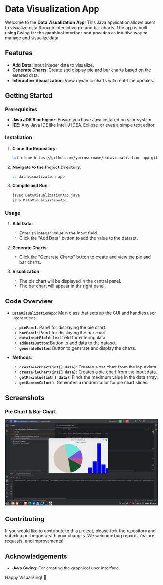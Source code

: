 # Data Visualization App

Welcome to the **Data Visualization App**! This Java application allows users to visualize data through interactive pie and bar charts. The app is built using Swing for the graphical interface and provides an intuitive way to manage and visualize data.

## Features

- **Add Data**: Input integer data to visualize.
- **Generate Charts**: Create and display pie and bar charts based on the entered data.
- **Interactive Visualization**: View dynamic charts with real-time updates.

## Getting Started

### Prerequisites

- **Java JDK 8 or higher**: Ensure you have Java installed on your system.
- **IDE**: Any Java IDE like IntelliJ IDEA, Eclipse, or even a simple text editor.

### Installation

1. **Clone the Repository**:
   ```bash
   git clone https://github.com/yourusername/datavisualization-app.git
   ```

2. **Navigate to the Project Directory**:
   ```bash
   cd datavisualization-app
   ```

3. **Compile and Run**:
   ```bash
   javac DataVisualizationApp.java
   java DataVisualizationApp
   ```

### Usage

1. **Add Data**:
   - Enter an integer value in the input field.
   - Click the "Add Data" button to add the value to the dataset.

2. **Generate Charts**:
   - Click the "Generate Charts" button to create and view the pie and bar charts.

3. **Visualization**:
   - The pie chart will be displayed in the central panel.
   - The bar chart will appear in the right panel.

## Code Overview

- **`DataVisualizationApp`**: Main class that sets up the GUI and handles user interactions.
  - **`piePanel`**: Panel for displaying the pie chart.
  - **`barPanel`**: Panel for displaying the bar chart.
  - **`dataInputField`**: Text field for entering data.
  - **`addDataButton`**: Button to add data to the dataset.
  - **`generateButton`**: Button to generate and display the charts.

- **Methods**:
  - **`createBarChart(int[] data)`**: Creates a bar chart from the input data.
  - **`createPieChart(int[] data)`**: Creates a pie chart from the input data.
  - **`getMaxValue(int[] data)`**: Finds the maximum value in the data array.
  - **`getRandomColor()`**: Generates a random color for pie chart slices.

## Screenshots

### Pie Chart & Bar Chart
![Demo](https://github.com/aumjadhav8/Data-Visualization-Software/blob/main/demo.png)

## Contributing

If you would like to contribute to this project, please fork the repository and submit a pull request with your changes. We welcome bug reports, feature requests, and improvements!

## Acknowledgements

- **Java Swing**: For creating the graphical user interface.

Happy Visualizing! 🚀
